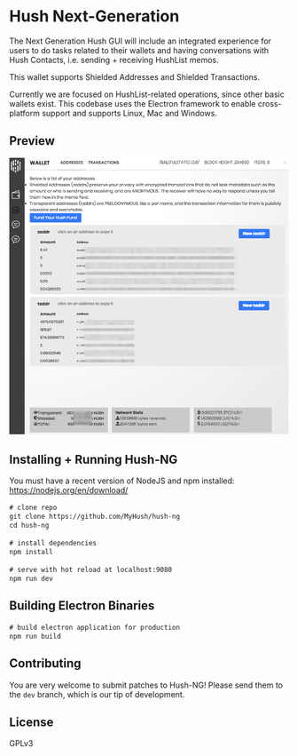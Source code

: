 #  Hush Next-Generation

The Next Generation Hush GUI will include an integrated experience for users to
do tasks related to their wallets and having conversations with Hush Contacts,
i.e. sending + receiving HushList memos.

This wallet supports Shielded Addresses and Shielded Transactions.

Currently we are focused on HushList-related operations, since other basic wallets
exist. This codebase uses the Electron framework to enable cross-platform support
and supports Linux, Mac and Windows.

## Preview

<img src="https://raw.githubusercontent.com/MyHush/hush-ng/dev/static/hush-ng-addresses-preview.png" alt="Hush-NG preview">

## Installing + Running Hush-NG

You must have a recent version of NodeJS and npm installed: https://nodejs.org/en/download/

    # clone repo
    git clone https://github.com/MyHush/hush-ng
    cd hush-ng

    # install dependencies
    npm install

    # serve with hot reload at localhost:9080
    npm run dev

## Building Electron Binaries

    # build electron application for production
    npm run build

## Contributing

You are very welcome to submit patches to Hush-NG! Please send them to the `dev` branch,
which is our tip of development.

## License

GPLv3

